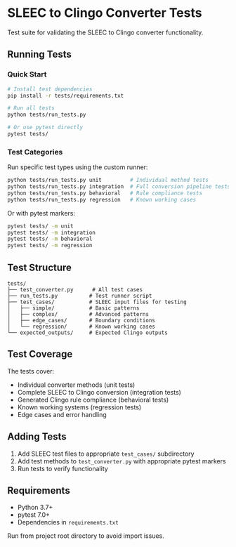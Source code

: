 # SLEEC to Clingo Converter Tests

Test suite for validating the SLEEC to Clingo converter functionality.

## Running Tests

### Quick Start

```bash
# Install test dependencies
pip install -r tests/requirements.txt

# Run all tests
python tests/run_tests.py

# Or use pytest directly
pytest tests/
```

### Test Categories

Run specific test types using the custom runner:

```bash
python tests/run_tests.py unit         # Individual method tests
python tests/run_tests.py integration  # Full conversion pipeline tests  
python tests/run_tests.py behavioral   # Rule compliance tests
python tests/run_tests.py regression   # Known working cases
```

Or with pytest markers:

```bash
pytest tests/ -m unit
pytest tests/ -m integration
pytest tests/ -m behavioral
pytest tests/ -m regression
```

## Test Structure

```
tests/
├── test_converter.py      # All test cases
├── run_tests.py          # Test runner script
├── test_cases/           # SLEEC input files for testing
│   ├── simple/           # Basic patterns
│   ├── complex/          # Advanced patterns
│   ├── edge_cases/       # Boundary conditions
│   └── regression/       # Known working cases
└── expected_outputs/     # Expected Clingo outputs
```

## Test Coverage

The tests cover:
- Individual converter methods (unit tests)
- Complete SLEEC to Clingo conversion (integration tests)
- Generated Clingo rule compliance (behavioral tests)
- Known working systems (regression tests)
- Edge cases and error handling

## Adding Tests

1. Add SLEEC test files to appropriate `test_cases/` subdirectory
2. Add test methods to `test_converter.py` with appropriate pytest markers
3. Run tests to verify functionality

## Requirements

- Python 3.7+
- pytest 7.0+
- Dependencies in `requirements.txt`

Run from project root directory to avoid import issues.
